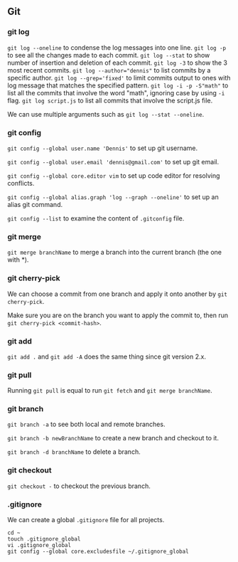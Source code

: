 ## Git

### git log

`git log --oneline` to condense the log messages into one line.
`git log -p` to see all the changes made to each commit.
`git log --stat` to show number of insertion and deletion of each commit.
`git log -3` to show the 3 most recent commits.
`git log --author="dennis"` to list commits by a specific author.
`git log --grep='fixed'` to limit commits output to ones with log message that matches the specified pattern.
`git log -i -p -S"math"` to list all the commits that involve the word "math", ignoring case by using `-i` flag.
`git log script.js` to list all commits that involve the script.js file.

We can use multiple arguments such as `git log --stat --oneline`.

### git config

`git config --global user.name 'Dennis'` to set up git username.

`git config --global user.email 'dennis@gmail.com'` to set up git email.

`git config --global core.editor vim` to set up code editor for resolving conflicts.

`git config --global alias.graph 'log --graph --oneline'` to set up an alias git command.

`git config --list` to examine the content of `.gitconfig` file.

### git merge

`git merge branchName` to merge a branch into the current branch (the one with *).

### git cherry-pick

We can choose a commit from one branch and apply it onto another by `git cherry-pick`.

Make sure you are on the branch you want to apply the commit to, then run `git cherry-pick <commit-hash>`.

### git add

`git add .` and `git add -A` does the same thing since git version 2.x.

### git pull

Running `git pull` is equal to run `git fetch` and `git merge branchName`.

### git branch

`git branch -a` to see both local and remote branches.

`git branch -b newBranchName` to create a new branch and checkout to it.

`git branch -d branchName` to delete a branch.

### git checkout

`git checkout -` to checkout the previous branch.

### .gitignore

We can create a global `.gitignore` file for all projects.

```
cd ~
touch .gitignore_global
vi .gitignore_global
git config --global core.excludesfile ~/.gitignore_global
```
